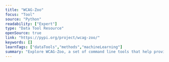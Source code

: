 ```yaml
---
title: "WCAG-Zoo"
focus: "Tool"
source: "Python"
readability: ["Expert"]
type: "Data Tool Resource"
openSource: true
link: "https://pypi.org/project/wcag-zoo/"
keywords: []
learnTags: ["dataTools","methods","machineLearning"]
summary: "Explore WCAG-Zoo, a set of command line tools that help provide basic validation of HTML against the accessibility guidelines laid out by the W3C Web Content Accessibility Guidelines 2.0.  "
---
```

